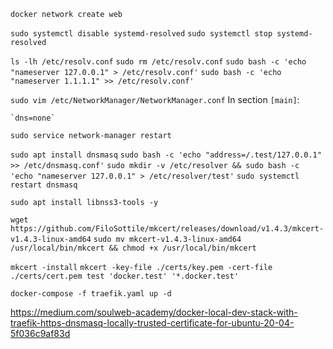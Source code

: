 `docker network create web`

`sudo systemctl disable systemd-resolved`
`sudo systemctl stop systemd-resolved`

`ls -lh /etc/resolv.conf`
`sudo rm /etc/resolv.conf`
`sudo bash -c 'echo "nameserver 127.0.0.1" > /etc/resolv.conf'`
`sudo bash -c 'echo "nameserver 1.1.1.1" >> /etc/resolv.conf'`

`sudo vim /etc/NetworkManager/NetworkManager.conf`
    In section `[main]`:

    `dns=none`
`sudo service network-manager restart`

`sudo apt install dnsmasq`
`sudo bash -c 'echo "address=/.test/127.0.0.1" >> /etc/dnsmasq.conf'`
`sudo mkdir -v /etc/resolver && sudo bash -c 'echo "nameserver 127.0.0.1" > /etc/resolver/test'`
`sudo systemctl restart dnsmasq`

`sudo apt install libnss3-tools -y`

`wget https://github.com/FiloSottile/mkcert/releases/download/v1.4.3/mkcert-v1.4.3-linux-amd64`
`sudo mv mkcert-v1.4.3-linux-amd64 /usr/local/bin/mkcert && chmod +x /usr/local/bin/mkcert`

`mkcert -install`
`mkcert -key-file ./certs/key.pem -cert-file ./certs/cert.pem test 'docker.test' '*.docker.test'`

`docker-compose -f traefik.yaml up -d`


https://medium.com/soulweb-academy/docker-local-dev-stack-with-traefik-https-dnsmasq-locally-trusted-certificate-for-ubuntu-20-04-5f036c9af83d
